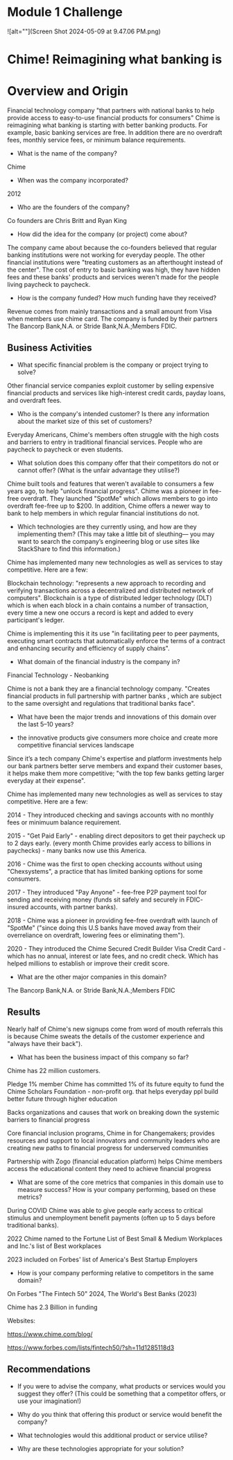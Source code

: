 # Module 1 Challenge

![alt=""](Screen Shot 2024-05-09 at 9.47.06 PM.png)

# Chime! Reimagining what banking is 

# Overview and Origin
Financial technology company "that partners with national banks to help provide access to easy-to-use financial products for consumers" 
Chime is reimagining what banking is starting with better banking products. For example, basic banking services are free.
In addition there are no overdraft fees, monthly service fees, or minimum balance requirements.
* What is the name of the company?

Chime 

* When was the company incorporated?

2012 

* Who are the founders of the company?

Co founders are Chris Britt and Ryan King 

* How did the idea for the company (or project) come about?

The company came about because the co-founders believed that regular banking institutions were not working for everyday people. The other financial institutions were "treating customers as an afterthought instead of the center". The cost of entry to basic banking was high, they have hidden fees and these banks' products and services weren't made for the people living paycheck to paycheck. 

* How is the company funded? How much funding have they received?

Revenue comes from mainly transactions and a small amount from Visa when members use chime card. The company is funded by their partners The Bancorp Bank,N.A. or Stride Bank,N.A.;Members FDIC. 

## Business Activities

* What specific financial problem is the company or project trying to solve?

Other financial service companies exploit customer by selling expensive financial products and services like high-interest credit cards, payday loans, and overdraft fees.

* Who is the company's intended customer?  Is there any information about the market size of this set of customers?

Everyday Americans, Chime's members often struggle with the high costs and barriers to entry in traditional financial services. People who are paycheck to paycheck or even students.  

* What solution does this company offer that their competitors do not or cannot offer? (What is the unfair advantage they utilise?)

Chime built tools and features that weren't available to consumers a few years ago, to help "unlock financial progress". Chime was a pioneer in fee-free overdraft. They launched "SpotMe" which allows members to go into overdraft fee-free up to $200. In addition, Chime offers a newer way to bank to help members in which regular financial institutions do not. 

* Which technologies are they currently using, and how are they implementing them? (This may take a little bit of sleuthing–– you may want to search the company’s engineering blog or use sites like StackShare to find this information.)

Chime has implemented many new technologies as well as services to stay competitive. Here are a few:

Blockchain technology: "represents a new approach to recording and verifying transactions across a decentralized and distributed network of computers". Blockchain is a type of distributed ledger technology (DLT) which is when each block in a chain contains a number of transaction, every time a new one occurs a record is kept and added to every participant's ledger.

Chime is implementing this it its use "in facilitating peer to peer payments, executing smart contracts that automatically enforce the terms of a contract and enhancing security and efficiency of supply chains". 

* What domain of the financial industry is the company in?

Financial Technology - Neobanking 

Chime is not a bank they are a financial technology company. "Creates financial products in full partnership with partner banks , which are subject to the same oversight and regulations that traditional banks face".

* What have been the major trends and innovations of this domain over the last 5–10 years?
- the innovative products give consumers more choice and create more competitive financial services landscape 

Since it’s a tech company Chime's expertise and platform investments help our bank partners better serve members and expand their customer bases, it helps make them more competitive; "with the top few banks getting larger everyday at their expense".

Chime has implemented many new technologies as well as services to stay competitive. Here are a few:

2014 - They introduced checking and savings accounts with no monthly fees or minimuum balance requirement. 

2015 - "Get Paid Early" - enabling direct depositors to get their paycheck up to 2 days early. (every month Chime provides early access to billions in paychecks) - many banks now use this America. 

2016 - Chime was the first to open checking accounts without using "Chexsystems", a practice that has limited banking options for some consumers. 

2017 - They introduced "Pay Anyone" - fee-free P2P payment tool for sending and receiving money (funds sit safely and securely in FDIC- insured accounts, with partner banks). 

2018 - Chime was a pioneer in providing fee-free overdraft with launch of "SpotMe" ("since doing this U.S banks have moved away from their overreliance on overdraft, lowering fees or eliminating them").

2020 - They introduced the Chime Secured Credit Builder Visa Credit Card - which has no annual, interest or late fees, and no credit check. Which has helped millions to establish or improve their credit score.

* What are the other major companies in this domain?

The Bancorp Bank,N.A. or Stride Bank,N.A.;Members FDIC

## Results

Nearly half of Chime's new signups come from word of mouth referrals this is because Chime sweats the details of the customer experience and "always have their back"). 

* What has been the business impact of this company so far?

Chime has 22 million customers.

Pledge 1% member Chime has committed 1% of its future equity to fund the Chime Scholars Foundation - non-profit org. that helps everyday ppl build better future through higher education 

Backs organizations and causes that work on breaking down the systemic barriers to financial progress 

Core financial inclusion programs, Chime in for Changemakers; provides resources and support to local innovators and community leaders who are creating new paths to financial progress for underserved communities 

Partnership with Zogo (financial education platform) helps Chime members access the educational content they need to achieve financial progress 

* What are some of the core metrics that companies in this domain use to measure success? How is your company performing, based on these metrics?

During COVID Chime was able to give people early access to critical stimulus and unemployment benefit payments (often up to 5 days before traditional banks).

2022 Chime named to the Fortune List of Best Small & Medium Workplaces and Inc.'s list of Best workplaces 

2023 included on Forbes' list of America's Best Startup Employers 

* How is your company performing relative to competitors in the same domain?

On Forbes "The Fintech 50" 2024, The World's Best Banks (2023)

Chime has 2.3 Billion in funding 

 

Websites:

https://www.chime.com/blog/

https://www.forbes.com/lists/fintech50/?sh=11d1285118d3

## Recommendations

* If you were to advise the company, what products or services would you suggest they offer? (This could be something that a competitor offers, or use your imagination!)

* Why do you think that offering this product or service would benefit the company?

* What technologies would this additional product or service utilise?

* Why are these technologies appropriate for your solution?

